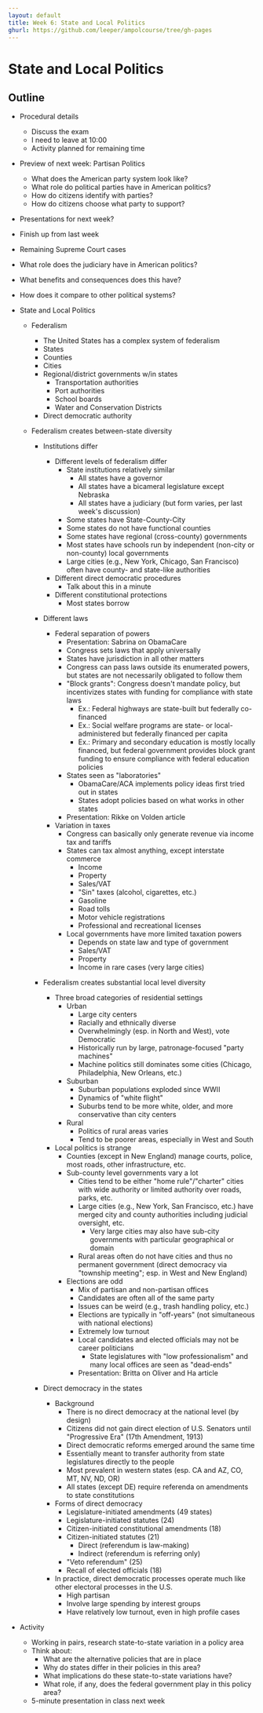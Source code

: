 ```yaml
---
layout: default
title: Week 6: State and Local Politics
ghurl: https://github.com/leeper/ampolcourse/tree/gh-pages
---
```


# State and Local Politics #

## Outline ##

 - Procedural details
   - Discuss the exam
   - I need to leave at 10:00
   - Activity planned for remaining time
 
 - Preview of next week: Partisan Politics
   - What does the American party system look like?
   - What role do political parties have in American politics?
   - How do citizens identify with parties?
   - How do citizens choose what party to support?
   
 - Presentations for next week?
   
  - Finish up from last week
   - Remaining Supreme Court cases
   - What role does the judiciary have in American politics?
   - What benefits and consequences does this have?
   - How does it compare to other political systems?
   
 - State and Local Politics
   - Federalism
     - The United States has a complex system of federalism
     - States
     - Counties
     - Cities
     - Regional/district governments w/in states
       - Transportation authorities
       - Port authorities
       - School boards
       - Water and Conservation Districts
     - Direct democratic authority
   
   - Federalism creates between-state diversity
     - Institutions differ
       - Different levels of federalism differ
         - State institutions relatively similar
           - All states have a governor
           - All states have a bicameral legislature except Nebraska
           - All states have a judiciary (but form varies, per last week's discussion)
         - Some states have State-County-City
         - Some states do not have functional counties
         - Some states have regional (cross-county) governments
         - Most states have schools run by independent (non-city or non-county) local governments
         - Large cities (e.g., New York, Chicago, San Francisco) often have county- and state-like authorities
       - Different direct democratic procedures
         - Talk about this in a minute
       - Different constitutional protections
         - Most states borrow
     - Different laws
       - Federal separation of powers
         - Presentation: Sabrina on ObamaCare
         - Congress sets laws that apply universally
         - States have jurisdiction in all other matters
         - Congress can pass laws outside its enumerated powers, but states are not necessarily obligated to follow them
         - "Block grants": Congress doesn't mandate policy, but  incentivizes states with funding for compliance with state laws
           - Ex.: Federal highways are state-built but federally co-financed
           - Ex.: Social welfare programs are state- or local-administered but federally financed per capita
           - Ex.: Primary and secondary education is mostly locally financed, but federal government provides block grant funding to ensure compliance with federal education policies
         - States seen as "laboratories"
           - ObamaCare/ACA implements policy ideas first tried out in states
           - States adopt policies based on what works in other states
         - Presentation: Rikke on Volden article
       - Variation in taxes
         - Congress can basically only generate revenue via income tax and tariffs
         - States can tax almost anything, except interstate commerce
           - Income
           - Property
           - Sales/VAT
           - "Sin" taxes (alcohol, cigarettes, etc.)
           - Gasoline
           - Road tolls
           - Motor vehicle registrations
           - Professional and recreational licenses
         - Local governments have more limited taxation powers
           - Depends on state law and type of government
           - Sales/VAT
           - Property
           - Income in rare cases (very large cities)
     
     - Federalism creates substantial local level diversity
       - Three broad categories of residential settings
         - Urban
           - Large city centers
           - Racially and ethnically diverse
           - Overwhelmingly (esp. in North and West), vote Democratic
           - Historically run by large, patronage-focused "party machines"
           - Machine politics still dominates some cities (Chicago, Philadelphia, New Orleans, etc.)
         - Suburban
           - Suburban populations exploded since WWII
           - Dynamics of "white flight"
           - Suburbs tend to be more white, older, and more conservative than city centers
         - Rural
           - Politics of rural areas varies
           - Tend to be poorer areas, especially in West and South
       - Local politics is strange
         - Counties (except in New England) manage courts, police, most roads, other infrastructure, etc.
         - Sub-county level governments vary a lot
           - Cities tend to be either "home rule"/"charter" cities with wide authority or limited authority over roads, parks, etc.
           - Large cities (e.g., New York, San Francisco, etc.) have merged city and county authorities including judicial oversight, etc.
             - Very large cities may also have sub-city governments with particular geographical or domain
           - Rural areas often do not have cities and thus no permanent government (direct democracy via "township meeting"; esp. in West and New England)
         - Elections are odd
           - Mix of partisan and non-partisan offices
           - Candidates are often all of the same party
           - Issues can be weird (e.g., trash handling policy, etc.)
           - Elections are typically in "off-years" (not simultaneous with national elections)
           - Extremely low turnout
           - Local candidates and elected officials may not be career politicians
             - State legislatures with "low professionalism" and many local offices are seen as "dead-ends"
           - Presentation: Britta on Oliver and Ha article
         
     - Direct democracy in the states
       - Background
         - There is no direct democracy at the national level (by design)
         - Citizens did not gain direct election of U.S. Senators until "Progressive Era" (17th Amendment, 1913)
         - Direct democratic reforms emerged around the same time
         - Essentially meant to transfer authority from state legislatures directly to the people
         - Most prevalent in western states (esp. CA and AZ, CO, MT, NV, ND, OR)
         - All states (except DE) require referenda on amendments to state constitutions
       - Forms of direct democracy
         - Legislature-initiated amendments (49 states)
         - Legislature-initiated statutes (24)
         - Citizen-initiated constitutional amendments (18)
         - Citizen-initiated statutes (21)
           - Direct (referendum is law-making)
           - Indirect (referendum is referring only)
         - "Veto referendum" (25)
         - Recall of elected officials (18)
       - In practice, direct democratic processes operate much like other electoral processes in the U.S.
         - High partisan
         - Involve large spending by interest groups
         - Have relatively low turnout, even in high profile cases
         
 - Activity
   - Working in pairs, research state-to-state variation in a policy area
   - Think about:
     - What are the alternative policies that are in place
     - Why do states differ in their policies in this area?
     - What implications do these state-to-state variations have?
     - What role, if any, does the federal government play in this policy area?
   - 5-minute presentation in class next week
   
